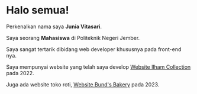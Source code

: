 # Halo semua! 

Perkenalkan nama saya **Junia Vitasari**.

Saya seorang **Mahasiswa** di Politeknik Negeri Jember.

Saya sangat tertarik dibidang web developer khususnya pada front-end nya.

Saya mempunyai website yang telah saya develop [Website Ilham Collection](http://ilhamcollection.42web.io/home.php) pada 2022.

Juga ada website toko roti, [Website Bund's Bakery](https://bundsbakery.000webhostapp.com/) pada 2023.
